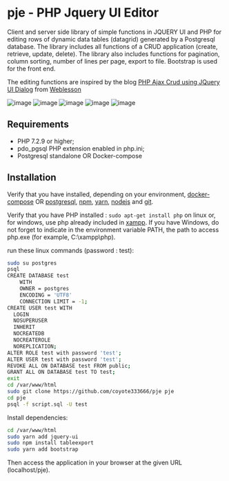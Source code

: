 # pje - PHP Jquery UI Editor

Client and server side library of simple functions in JQUERY UI and PHP for editing rows of dynamic data tables (datagrid) generated by a Postgresql database. The library includes all functions of a CRUD application (create, retrieve, update, delete). The library also includes functions for pagination, column sorting, number of lines per page, export to file. Bootstrap is used for the front end.

The editing functions are inspired by the blog [PHP Ajax Crud using JQuery UI Dialog][8] from [Weblesson][9]

![image](https://user-images.githubusercontent.com/24400013/232899941-93e4c8fd-f55a-40e8-989b-3c061eded5f0.png)
![image](https://user-images.githubusercontent.com/24400013/232900517-ad432ecc-dc68-41a2-b72c-3316ed3c0c72.png)
![image](https://user-images.githubusercontent.com/24400013/232900861-478fc865-1b89-40ee-94da-5097a5946772.png)
![image](https://user-images.githubusercontent.com/24400013/232901025-c907b7fa-5a25-4f9e-a5fc-45625bf9877e.png)
![image](https://user-images.githubusercontent.com/24400013/232898911-502d46ef-0e9d-4921-afd4-1722cb13e84d.png)


Requirements
------------

  * PHP 7.2.9 or higher;
  * pdo_pgsql PHP extension enabled in php.ini;
  * Postgresql standalone OR Docker-compose

Installation
------------

Verify that you have installed, depending on your environment, [docker-compose][1] OR [postgresql][2], [npm][4], [yarn][5], [nodejs][6] and [git][7].

Verify that you have PHP installed : `sudo apt-get install php` on linux or, for windows, use php already included in [xampp][3].
If you have Windows, do not forget to indicate in the environment variable PATH, 
the path to access php.exe (for example, C:\xampp\php).

run these linux commands (password : test):

```bash
sudo su postgres
psql
CREATE DATABASE test
    WITH 
    OWNER = postgres
    ENCODING = 'UTF8'
    CONNECTION LIMIT = -1;
CREATE USER test WITH
  LOGIN
  NOSUPERUSER
  INHERIT
  NOCREATEDB
  NOCREATEROLE
  NOREPLICATION;
ALTER ROLE test with password 'test';
ALTER USER test with password 'test';
REVOKE ALL ON DATABASE test FROM public;
GRANT ALL ON DATABASE test TO test;        
exit
cd /var/www/html
sudo git clone https://github.com/coyote333666/pje pje
cd pje
psql -f script.sql -U test
```
Install dependencies:

```bash
cd /var/www/html
sudo yarn add jquery-ui
sudo npm install tableexport
sudo yarn add bootstrap
```

Then access the application in your browser at the given URL (localhost/pje).

[1]: https://docs.docker.com/compose/install/
[2]: https://www.postgresql.org/
[3]: https://www.apachefriends.org/index.html
[4]: https://www.npmjs.com/
[5]: https://yarnpkg.com/
[6]: https://nodejs.org/en/
[7]: https://git-scm.com/
[8]: https://www.webslesson.info/2018/03/php-ajax-crud-using-jquery-ui-dialog.html
[9]: https://www.webslesson.info/
